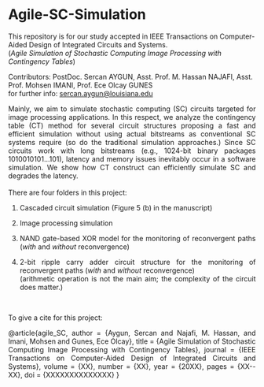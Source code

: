 # Agile-SC-Simulation

This repository is for our study accepted in IEEE Transactions on Computer-Aided Design of Integrated Circuits and Systems. <br />
(*Agile Simulation of Stochastic Computing Image Processing with Contingency Tables*)

Contributors: PostDoc. Sercan AYGUN, Asst. Prof. M. Hassan NAJAFI, Asst. Prof. Mohsen IMANI, Prof. Ece Olcay GUNES <br />
for further info: sercan.aygun@louisiana.edu

<div align="justify"> Mainly, we aim to simulate stochastic computing (SC) circuits targeted for image processing applications. In this respect, we analyze the contingency table (CT) method for several circuit structures proposing a fast and efficient simulation without using actual bitstreams as conventional SC systems require (so do the traditional simulation approaches.) Since SC circuits work with long bitstreams (e.g., 1024-bit binary packages 1010010101...101), latency and memory issues inevitably occur in a software simulation. We show how CT construct can efficiently simulate SC and degrades the latency. <div align="justify">
<br />
There are four folders in this project:
  
1. Cascaded circuit simulation (Figure 5 (b) in the manuscript)

2. Image processing simulation <br />
  
3. NAND gate-based XOR model for the monitoring of reconvergent paths (*with* and *without* reconvergence) <br />
  
4. 2-bit ripple carry adder circuit structure for the monitoring of reconvergent paths (*with* and *without* reconvergence) <br />
   (arithmetic operation is not the main aim; the complexity of the circuit does matter.) <br />

<br />
  
To give a cite for this project:

@article{agile_SC,
 author = {Aygun, Sercan and Najafi, M. Hassan, and Imani, Mohsen and Gunes, Ece Olcay},
 title = {Agile Simulation of Stochastic Computing Image Processing with Contingency Tables},
 journal = {IEEE Transactions on Computer-Aided Design of Integrated Circuits and Systems},
 volume = {XX},
 number = {XX},
 year = {20XX},
 pages = {XX--XX},
 doi = {XXXXXXXXXXXXXX}
}
